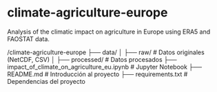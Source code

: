 # climate-agriculture-europe
Analysis of the climatic impact on agriculture in Europe using ERA5 and FAOSTAT data.


/climate-agriculture-europe
    ├── data/
    │   ├── raw/                                             # Datos originales (NetCDF, CSV)
    │   ├── processed/                                       # Datos procesados
    ├── impact_of_climate_on_agriculture_eu.ipynb            # Jupyter Notebook
    ├── README.md                                            # Introducción al proyecto
    ├── requirements.txt                                     # Dependencias del proyecto
